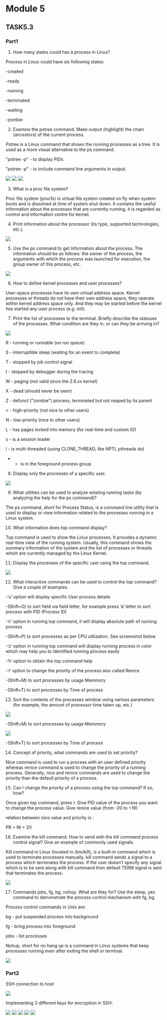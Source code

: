 # Module 5

## TASK5.3

### Part1

1) How many states could has a process in Linux?

Process in Linux could have six following states:

-created

-ready

-running

-terminated

-waiting

-zombie

2) Examine the pstree command. Make output (highlight) the chain (ancestors) of the current
process.

Pstree is a Linux command that shows the running processes as a tree. It is used as a more visual alternative to the ps command.

"pstree -p" -  to display PIDs.

"pstree -p" -  to include command line arguments in output.

<img src="https://github.com/Yuliia-Sadoma/DevOps_online_Kyiv_2020Q42021Q1/blob/main/m5/task5.3/screenshots/1.PNG?raw=true">

<img src="https://github.com/Yuliia-Sadoma/DevOps_online_Kyiv_2020Q42021Q1/blob/main/m5/task5.3/screenshots/3.PNG?raw=true">

<img src="https://github.com/Yuliia-Sadoma/DevOps_online_Kyiv_2020Q42021Q1/blob/main/m5/task5.3/screenshots/2.PNG?raw=true">


3) What is a proc file system?

Proc file system (procfs) is virtual file system created on fly when system boots and is dissolved at time of system shut down. It contains the useful information about the processes that are currently running, it is regarded as control and information centre for kernel.

4) Print information about the processor (its type, supported technologies, etc.).

<img src="https://github.com/Yuliia-Sadoma/DevOps_online_Kyiv_2020Q42021Q1/blob/main/m5/task5.3/screenshots/4.PNG?raw=true">


5) Use the ps command to get information about the process. The information should be as
follows: the owner of the process, the arguments with which the process was launched for
execution, the group owner of this process, etc.

<img src="https://github.com/Yuliia-Sadoma/DevOps_online_Kyiv_2020Q42021Q1/blob/main/m5/task5.3/screenshots/5.PNG?raw=true">

6) How to define kernel processes and user processes?

User-space processes have its own virtual address space. Kernel processes or threads do not have their own address space, they operate within kernel address space only. And they may be started before the kernel has started any user process (e.g. init).

7) Print the list of processes to the terminal. Briefly describe the statuses of the processes.
What condition are they in, or can they be arriving in?

<img src="https://github.com/Yuliia-Sadoma/DevOps_online_Kyiv_2020Q42021Q1/blob/main/m5/task5.3/screenshots/7.PNG?raw=true">

R - running or runnable (on run queue)

S - interruptible sleep (waiting for an event to complete)

T - stopped by job control signal

t - stopped by debugger during the tracing

W - paging (not valid since the 2.6.xx kernel)

X - dead (should never be seen)

Z - defunct ("zombie") process, terminated but not reaped by its parent

< - high-priority (not nice to other users)

N - low-priority (nice to other users)

L - has pages locked into memory (for real-time and custom IO)

s - is a session leader

l - is multi-threaded (using CLONE_THREAD, like NPTL pthreads do)

+ - is in the foreground process group

8) Display only the processes of a specific user.

<img src="https://github.com/Yuliia-Sadoma/DevOps_online_Kyiv_2020Q42021Q1/blob/main/m5/task5.3/screenshots/6.PNG?raw=true">

9) What utilities can be used to analyze existing running tasks (by analyzing the help for the ps
command)?

The ps command, short for Process Status, is a command line utility that is used to display or view information related to the processes running in a Linux system.

10) What information does top command display?

Top command is used to show the Linux processes. It provides a dynamic real-time view of the running system. Usually, this command shows the summary information of the system and the list of processes or threads which are currently managed by the Linux Kernel.

11) Display the processes of the specific user using the top command.

<img src="https://github.com/Yuliia-Sadoma/DevOps_online_Kyiv_2020Q42021Q1/blob/main/m5/task5.3/screenshots/8.PNG?raw=true">

12) What interactive commands can be used to control the top command? Give a couple of
examples.

-‘u‘ option will display specific User process details

-(Shift+O) to sort field via field letter, for example press ‘a‘ letter to sort process with PID (Process ID)

-‘c‘ option in running top command, it will display absolute path of running process

-(Shift+P) to sort processes as per CPU utilization. See screenshot below

-‘z‘ option in running top command will display running process in color which may help you to identified running process easily

-‘h‘ option to obtain the top command help

-‘r‘ option to change the priority of the process also called Renice

-(Shift+M) to sort processes by usage Memmory

-(Shift+T) to sort processes by Time of process

13) Sort the contents of the processes window using various parameters (for example, the
amount of processor time taken up, etc.)

<img src="https://github.com/Yuliia-Sadoma/DevOps_online_Kyiv_2020Q42021Q1/blob/main/m5/task5.3/screenshots/11.PNG?raw=true">

-(Shift+M) to sort processes by usage Memmory

<img src="https://github.com/Yuliia-Sadoma/DevOps_online_Kyiv_2020Q42021Q1/blob/main/m5/task5.3/screenshots/12.PNG?raw=true">

-(Shift+T) to sort processes by Time of process

14) Concept of priority, what commands are used to set priority?

Nice command is used to run a process with an user defined priority whereas renice command is used to change the priority of a running process. Generally, nice and renice commands are used to change the priority than the default priority of a process.

15) Can I change the priority of a process using the top command? If so, how?

Once given top command, press r. Give PID value of the process you want to change the process value. Give renice value (from -20 to +19)

relation between nice value and priority is :

PR = NI + 20

16) Examine the kill command. How to send with the kill command process control signal? Give an example of commonly used signals.

Kill command in Linux (located in /bin/kill), is a built-in command which is used to terminate processes manually. kill command sends a signal to a process which terminates the process. If the user doesn’t specify any signal which is to be sent along with kill command then default TERM signal is sent that terminates the process.

<img src="https://github.com/Yuliia-Sadoma/DevOps_online_Kyiv_2020Q42021Q1/blob/main/m5/task5.3/screenshots/10.PNG?raw=true">

17) Commands jobs, fg, bg, nohup. What are they for? Use the sleep, yes command to
demonstrate the process control mechanism with fg, bg.

Process control commands in Unix are:

bg - put suspended process into background

fg - bring process into foreground

jobs - list processes

Nohup, short for no hang up is a command in Linux systems that keep processes running even after exiting the shell or terminal.

<img src="https://github.com/Yuliia-Sadoma/DevOps_online_Kyiv_2020Q42021Q1/blob/main/m5/task5.3/screenshots/9.PNG?raw=true">

### Part2

SSH connection to host

<img src="https://github.com/Yuliia-Sadoma/DevOps_online_Kyiv_2020Q42021Q1/blob/main/m5/task5.3/screenshots/13.PNG?raw=true">

Implementing 3 different keys for encryption in SSH:

<img src="https://github.com/Yuliia-Sadoma/DevOps_online_Kyiv_2020Q42021Q1/blob/main/m5/task5.3/screenshots/14.PNG?raw=true">

<img src="https://github.com/Yuliia-Sadoma/DevOps_online_Kyiv_2020Q42021Q1/blob/main/m5/task5.3/screenshots/15.PNG?raw=true">

<img src="https://github.com/Yuliia-Sadoma/DevOps_online_Kyiv_2020Q42021Q1/blob/main/m5/task5.3/screenshots/16.PNG?raw=true">

<img src="https://github.com/Yuliia-Sadoma/DevOps_online_Kyiv_2020Q42021Q1/blob/main/m5/task5.3/screenshots/17.PNG?raw=true">

<img src="https://github.com/Yuliia-Sadoma/DevOps_online_Kyiv_2020Q42021Q1/blob/main/m5/task5.3/screenshots/18.PNG?raw=true">

